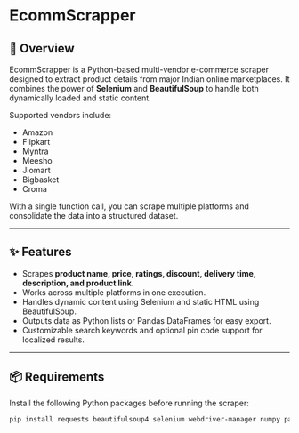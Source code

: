 # EcommScrapper

## 📌 Overview
EcommScrapper is a Python-based multi-vendor e-commerce scraper designed to extract product details from major Indian online marketplaces. It combines the power of **Selenium** and **BeautifulSoup** to handle both dynamically loaded and static content.

Supported vendors include:
- Amazon
- Flipkart
- Myntra
- Meesho
- Jiomart
- Bigbasket
- Croma

With a single function call, you can scrape multiple platforms and consolidate the data into a structured dataset.

---

## ✨ Features
- Scrapes **product name, price, ratings, discount, delivery time, description, and product link**.
- Works across multiple platforms in one execution.
- Handles dynamic content using Selenium and static HTML using BeautifulSoup.
- Outputs data as Python lists or Pandas DataFrames for easy export.
- Customizable search keywords and optional pin code support for localized results.

---

## 📦 Requirements
Install the following Python packages before running the scraper:

```bash
pip install requests beautifulsoup4 selenium webdriver-manager numpy pandas
